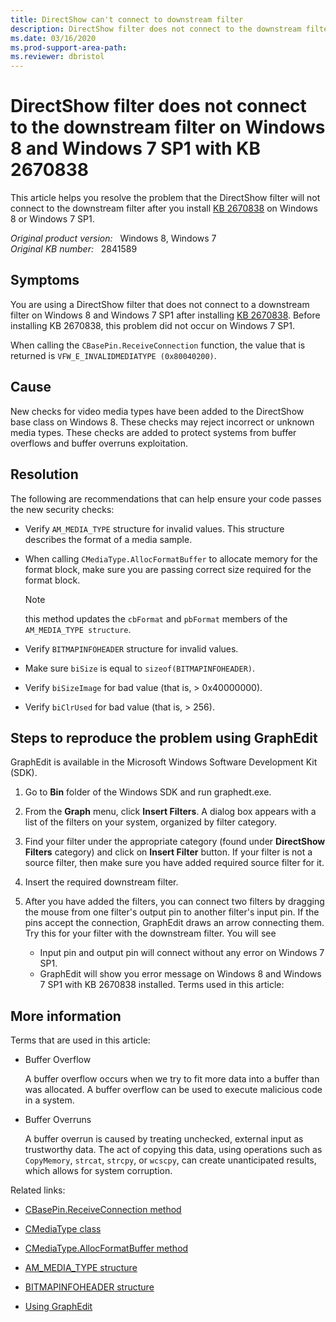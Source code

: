 ```yaml
---
title: DirectShow can't connect to downstream filter
description: DirectShow filter does not connect to the downstream filter on Windows 8 and Windows 7 SP1 after installing KB 2670838.
ms.date: 03/16/2020
ms.prod-support-area-path: 
ms.reviewer: dbristol
---
```

# DirectShow filter does not connect to the downstream filter on Windows 8 and Windows 7 SP1 with KB 2670838

This article helps you resolve the problem that the DirectShow filter will not connect to the downstream filter after you install [KB 2670838](https://support.microsoft.com/help/2670838) on Windows 8 or Windows 7 SP1.

_Original product version:_ &nbsp; Windows 8, Windows 7  
_Original KB number:_ &nbsp; 2841589

## Symptoms

You are using a DirectShow filter that does not connect to a downstream filter on Windows 8 and Windows 7 SP1 after installing [KB 2670838](https://support.microsoft.com/help/2670838). Before installing KB 2670838, this problem did not occur on Windows 7 SP1.

When calling the `CBasePin.ReceiveConnection` function, the value that is returned is `VFW_E_INVALIDMEDIATYPE (0x80040200)`.

## Cause

New checks for video media types have been added to the DirectShow base class on Windows 8. These checks may reject incorrect or unknown media types. These checks are added to protect systems from buffer overflows and buffer overruns exploitation.

## Resolution

The following are recommendations that can help ensure your code passes the new security checks:

- Verify `AM_MEDIA_TYPE` structure for invalid values. This structure describes the format of a media sample.
- When calling `CMediaType.AllocFormatBuffer` to allocate memory for the format block, make sure you are passing correct size required for the format block.

    > [!NOTE]
    > this method updates the `cbFormat` and `pbFormat` members of the `AM_MEDIA_TYPE structure`.

- Verify `BITMAPINFOHEADER` structure for invalid values.
- Make sure `biSize` is equal to `sizeof(BITMAPINFOHEADER)`.
- Verify `biSizeImage` for bad value (that is, > 0x40000000).
- Verify `biClrUsed` for bad value (that is, > 256).

## Steps to reproduce the problem using GraphEdit

GraphEdit is available in the Microsoft Windows Software Development Kit (SDK).

1. Go to **Bin** folder of the Windows SDK and run graphedt.exe.
1. From the **Graph** menu, click **Insert Filters**. A dialog box appears with a list of the filters on your system, organized by filter category.
1. Find your filter under the appropriate category (found under **DirectShow Filters** category) and click on **Insert Filter** button. If your filter is not a source filter, then make sure you have added required source filter for it.
1. Insert the required downstream filter.
1. After you have added the filters, you can connect two filters by dragging the mouse from one filter's output pin to another filter's input pin. If the pins accept the connection, GraphEdit draws an arrow connecting them. Try this for your filter with the downstream filter. You will see

    - Input pin and output pin will connect without any error on Windows 7 SP1.
    - GraphEdit will show you error message on Windows 8 and Windows 7 SP1 with KB 2670838 installed. Terms used in this article:

## More information

Terms that are used in this article:

- Buffer Overflow

    A buffer overflow occurs when we try to fit more data into a buffer than was allocated. A buffer overflow can be used to execute malicious code in a system.
- Buffer Overruns

    A buffer overrun is caused by treating unchecked, external input as trustworthy data. The act of copying this data, using operations such as `CopyMemory`, `strcat`, `strcpy`, or `wcscpy`, can create unanticipated results, which allows for system corruption.

Related links:

- [CBasePin.ReceiveConnection method](/windows/win32/directshow/cbasepin-receiveconnection)

- [CMediaType class](/windows/win32/directshow/cmediatype)

- [CMediaType.AllocFormatBuffer method](/windows/win32/directshow/cmediatype-allocformatbuffer)

- [AM_MEDIA_TYPE structure](/windows/win32/api/strmif/ns-strmif-am_media_type)

- [BITMAPINFOHEADER structure](/previous-versions/dd183376(v=vs.85))

- [Using GraphEdit](/windows/win32/directshow/using-graphedit)
